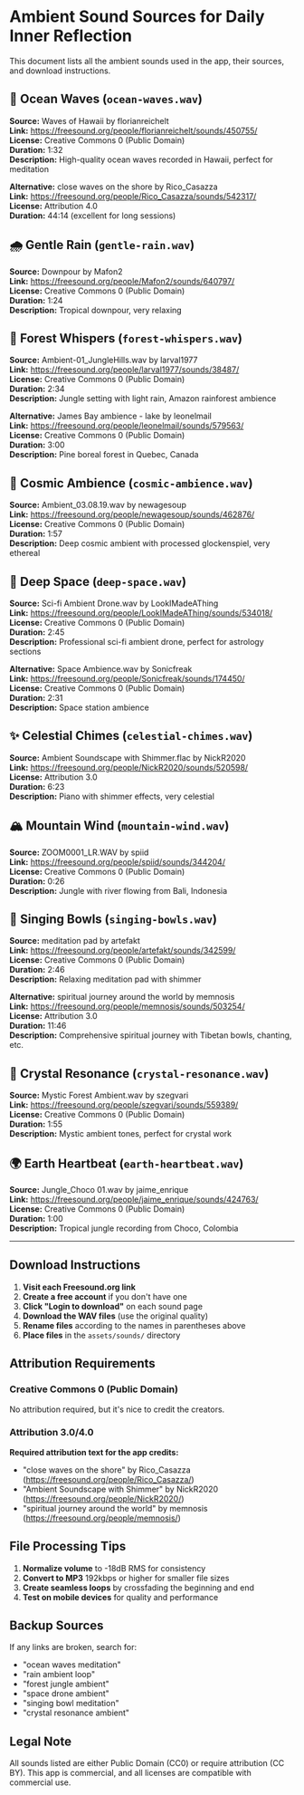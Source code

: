 # Ambient Sound Sources for Daily Inner Reflection

This document lists all the ambient sounds used in the app, their sources, and download instructions.

## 🌊 **Ocean Waves** (`ocean-waves.wav`)
**Source:** Waves of Hawaii by florianreichelt  
**Link:** https://freesound.org/people/florianreichelt/sounds/450755/  
**License:** Creative Commons 0 (Public Domain)  
**Duration:** 1:32  
**Description:** High-quality ocean waves recorded in Hawaii, perfect for meditation

**Alternative:** close waves on the shore by Rico_Casazza  
**Link:** https://freesound.org/people/Rico_Casazza/sounds/542317/  
**License:** Attribution 4.0  
**Duration:** 44:14 (excellent for long sessions)

## 🌧️ **Gentle Rain** (`gentle-rain.wav`)
**Source:** Downpour by Mafon2  
**Link:** https://freesound.org/people/Mafon2/sounds/640797/  
**License:** Creative Commons 0 (Public Domain)  
**Duration:** 1:24  
**Description:** Tropical downpour, very relaxing

## 🌲 **Forest Whispers** (`forest-whispers.wav`)
**Source:** Ambient-01_JungleHills.wav by larval1977  
**Link:** https://freesound.org/people/larval1977/sounds/38487/  
**License:** Creative Commons 0 (Public Domain)  
**Duration:** 2:34  
**Description:** Jungle setting with light rain, Amazon rainforest ambience

**Alternative:** James Bay ambience - lake by leonelmail  
**Link:** https://freesound.org/people/leonelmail/sounds/579563/  
**License:** Creative Commons 0 (Public Domain)  
**Duration:** 3:00  
**Description:** Pine boreal forest in Quebec, Canada

## 🌌 **Cosmic Ambience** (`cosmic-ambience.wav`)
**Source:** Ambient_03.08.19.wav by newagesoup  
**Link:** https://freesound.org/people/newagesoup/sounds/462876/  
**License:** Creative Commons 0 (Public Domain)  
**Duration:** 1:57  
**Description:** Deep cosmic ambient with processed glockenspiel, very ethereal

## 🌠 **Deep Space** (`deep-space.wav`)
**Source:** Sci-fi Ambient Drone.wav by LookIMadeAThing  
**Link:** https://freesound.org/people/LookIMadeAThing/sounds/534018/  
**License:** Creative Commons 0 (Public Domain)  
**Duration:** 2:45  
**Description:** Professional sci-fi ambient drone, perfect for astrology sections

**Alternative:** Space Ambience.wav by Sonicfreak  
**Link:** https://freesound.org/people/Sonicfreak/sounds/174450/  
**License:** Creative Commons 0 (Public Domain)  
**Duration:** 2:31  
**Description:** Space station ambience

## ✨ **Celestial Chimes** (`celestial-chimes.wav`)
**Source:** Ambient Soundscape with Shimmer.flac by NickR2020  
**Link:** https://freesound.org/people/NickR2020/sounds/520598/  
**License:** Attribution 3.0  
**Duration:** 6:23  
**Description:** Piano with shimmer effects, very celestial

## 🏔️ **Mountain Wind** (`mountain-wind.wav`)
**Source:** ZOOM0001_LR.WAV by spiid  
**Link:** https://freesound.org/people/spiid/sounds/344204/  
**License:** Creative Commons 0 (Public Domain)  
**Duration:** 0:26  
**Description:** Jungle with river flowing from Bali, Indonesia

## 🧘 **Singing Bowls** (`singing-bowls.wav`)
**Source:** meditation pad by artefakt  
**Link:** https://freesound.org/people/artefakt/sounds/342599/  
**License:** Creative Commons 0 (Public Domain)  
**Duration:** 2:46  
**Description:** Relaxing meditation pad with shimmer

**Alternative:** spiritual journey around the world by memnosis  
**Link:** https://freesound.org/people/memnosis/sounds/503254/  
**License:** Attribution 3.0  
**Duration:** 11:46  
**Description:** Comprehensive spiritual journey with Tibetan bowls, chanting, etc.

## 🔮 **Crystal Resonance** (`crystal-resonance.wav`)
**Source:** Mystic Forest Ambient.wav by szegvari  
**Link:** https://freesound.org/people/szegvari/sounds/559389/  
**License:** Creative Commons 0 (Public Domain)  
**Duration:** 1:55  
**Description:** Mystic ambient tones, perfect for crystal work

## 🌍 **Earth Heartbeat** (`earth-heartbeat.wav`)
**Source:** Jungle_Choco 01.wav by jaime_enrique  
**Link:** https://freesound.org/people/jaime_enrique/sounds/424763/  
**License:** Creative Commons 0 (Public Domain)  
**Duration:** 1:00  
**Description:** Tropical jungle recording from Choco, Colombia

---

## Download Instructions

1. **Visit each Freesound.org link**
2. **Create a free account** if you don't have one
3. **Click "Login to download"** on each sound page
4. **Download the WAV files** (use the original quality)
5. **Rename files** according to the names in parentheses above
6. **Place files** in the `assets/sounds/` directory

## Attribution Requirements

### Creative Commons 0 (Public Domain)
No attribution required, but it's nice to credit the creators.

### Attribution 3.0/4.0
**Required attribution text for the app credits:**
- "close waves on the shore" by Rico_Casazza (https://freesound.org/people/Rico_Casazza/)
- "Ambient Soundscape with Shimmer" by NickR2020 (https://freesound.org/people/NickR2020/) 
- "spiritual journey around the world" by memnosis (https://freesound.org/people/memnosis/)

## File Processing Tips

1. **Normalize volume** to -18dB RMS for consistency
2. **Convert to MP3** 192kbps or higher for smaller file sizes
3. **Create seamless loops** by crossfading the beginning and end
4. **Test on mobile devices** for quality and performance

## Backup Sources

If any links are broken, search for:
- "ocean waves meditation"
- "rain ambient loop"
- "forest jungle ambient"
- "space drone ambient"
- "singing bowl meditation"
- "crystal resonance ambient"

## Legal Note

All sounds listed are either Public Domain (CC0) or require attribution (CC BY). This app is commercial, and all licenses are compatible with commercial use. 